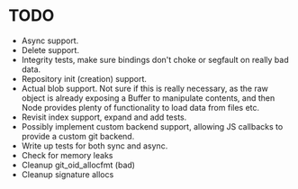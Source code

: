 # TODO

* Async support.
* Delete support.
* Integrity tests, make sure bindings don't choke or segfault on really bad data.
* Repository init (creation) support.
* Actual blob support. Not sure if this is really necessary, as the raw object is already exposing a Buffer to manipulate contents, and then Node provides plenty of functionality to load data from files etc.
* Revisit index support, expand and add tests.
* Possibly implement custom backend support, allowing JS callbacks to provide a custom git backend.
* Write up tests for both sync and async.
* Check for memory leaks
* Cleanup git_oid_allocfmt (bad)
* Cleanup signature allocs